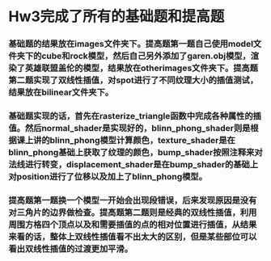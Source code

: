 # Hw3完成了所有的基础题和提高题
### 基础题的结果放在images文件夹下。提高题第一题自己使用model文件夹下的cube和rock模型，然后自己另外添加了garen.obj模型，渲染了英雄联盟盖伦的模型，结果放在otherimages文件夹下。提高题第二题实现了双线性插值，对spot进行了不同纹理大小的插值测试，结果放在bilinear文件夹下。

### 基础题实现的话，首先在rasterize_triangle函数中完成各种属性的插值。然后normal_shader是实现好的，blinn_phong_shader则是根据课上讲的blinn_phong模型计算颜色，texture_shader是在blinn_phong基础上获取了纹理的颜色，bump_shader按照注释来对法线进行转变，displacement_shader是在bump_shader的基础上对position进行了位移以及加上了blinn_phong模型。

### 提高题第一题换一个模型一开始会出现段错误，后来发现原因是没有对三角片的边界做检查。提高题第二题则是经典的双线性插值，利用周围方格四个顶点以及和需要插值的点的相对位置进行插值，从结果来看的话，整体上双线性插值看不出太大的区别，但是某些部位可以看出双线性插值的过渡更加平滑。